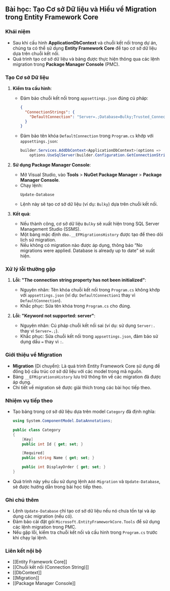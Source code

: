 ## Bài học: Tạo Cơ sở Dữ liệu và Hiểu về Migration trong Entity Framework Core

### Khái niệm
- Sau khi cấu hình **ApplicationDbContext** và chuỗi kết nối trong dự án, chúng ta có thể sử dụng **Entity Framework Core** để tạo cơ sở dữ liệu dựa trên chuỗi kết nối.
- Quá trình tạo cơ sở dữ liệu và bảng được thực hiện thông qua các lệnh migration trong **Package Manager Console** (PMC).

### Tạo Cơ sở Dữ liệu
1. **Kiểm tra cấu hình**:
   - Đảm bảo chuỗi kết nối trong `appsettings.json` đúng cú pháp:
     ```json
     {
       "ConnectionStrings": {
         "DefaultConnection": "Server=.;Database=Bulky;Trusted_Connection=True;TrustServerCertificate=True"
       }
     }
     ```
   - Đảm bảo tên khóa `DefaultConnection` trong `Program.cs` khớp với `appsettings.json`:
     ```csharp
     builder.Services.AddDbContext<ApplicationDbContext>(options =>
         options.UseSqlServer(builder.Configuration.GetConnectionString("DefaultConnection")));
     ```

2. **Sử dụng Package Manager Console**:
   - Mở Visual Studio, vào **Tools** > **NuGet Package Manager** > **Package Manager Console**.
   - Chạy lệnh:
     ```
     Update-Database
     ```
   - Lệnh này sẽ tạo cơ sở dữ liệu (ví dụ: `Bulky`) dựa trên chuỗi kết nối.

3. **Kết quả**:
   - Nếu thành công, cơ sở dữ liệu `Bulky` sẽ xuất hiện trong SQL Server Management Studio (SSMS).
   - Một bảng mặc định `dbo.__EFMigrationsHistory` được tạo để theo dõi lịch sử migration.
   - Nếu không có migration nào được áp dụng, thông báo “No migrations were applied. Database is already up to date” sẽ xuất hiện.

### Xử lý lỗi thường gặp
1. **Lỗi: "The connection string property has not been initialized"**:
   - Nguyên nhân: Tên khóa chuỗi kết nối trong `Program.cs` không khớp với `appsettings.json` (ví dụ: `DefaultConnection1` thay vì `DefaultConnection`).
   - Khắc phục: Sửa tên khóa trong `Program.cs` cho đúng.

2. **Lỗi: "Keyword not supported: server"**:
   - Nguyên nhân: Cú pháp chuỗi kết nối sai (ví dụ: sử dụng `Server:.` thay vì `Server=.;`).
   - Khắc phục: Sửa chuỗi kết nối trong `appsettings.json`, đảm bảo sử dụng dấu `=` thay vì `:`.

### Giới thiệu về Migration
- **Migration** (Di chuyển): Là quá trình Entity Framework Core sử dụng để đồng bộ cấu trúc cơ sở dữ liệu với các model trong mã nguồn.
- Bảng `__EFMigrationsHistory` lưu trữ thông tin về các migration đã được áp dụng.
- Chi tiết về migration sẽ được giải thích trong các bài học tiếp theo.

### Nhiệm vụ tiếp theo
- Tạo bảng trong cơ sở dữ liệu dựa trên model `Category` đã định nghĩa:
  ```csharp
  using System.ComponentModel.DataAnnotations;

  public class Category
  {
      [Key]
      public int Id { get; set; }

      [Required]
      public string Name { get; set; }

      public int DisplayOrder { get; set; }
  }
  ```
- Quá trình này yêu cầu sử dụng lệnh `Add-Migration` và `Update-Database`, sẽ được hướng dẫn trong bài học tiếp theo.

### Ghi chú thêm
- Lệnh `Update-Database` chỉ tạo cơ sở dữ liệu nếu nó chưa tồn tại và áp dụng các migration (nếu có).
- Đảm bảo cài đặt gói `Microsoft.EntityFrameworkCore.Tools` để sử dụng các lệnh migration trong PMC.
- Nếu gặp lỗi, kiểm tra chuỗi kết nối và cấu hình trong `Program.cs` trước khi chạy lại lệnh.

### Liên kết nội bộ
- [[Entity Framework Core]]
- [[Chuỗi kết nối (Connection String)]]
- [[DbContext]]
- [[Migration]]
- [[Package Manager Console]]